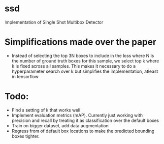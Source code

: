 # ssd
Implementation of Single Shot Multibox Detector

# Simplifications made over the paper
- Instead of selecting the top 3N boxes to include in the loss where N is the number of ground truth boxes for this sample,
we select top k where k is fixed across all samples. This makes it necessary to do a hyperparameter search over k but simplifies the implementation, atleast in tensorflow

# Todo:
- Find a setting of k that works well
- Implement evaluation metrics (mAP). Currently just working with precision and recall by treating it as classification over the default boxes
- Train on bigger dataset, add data augmentation
- Regress from of default box locations to make the predicted bounding boxes tighter.
